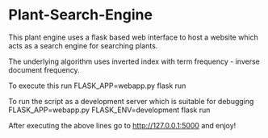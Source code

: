 # Plant-Search-Engine

This plant engine uses a flask based web interface to host a website which acts as a search engine for searching plants.

The underlying algorithm uses inverted index with term frequency - inverse document frequency.

To execute this run 
FLASK_APP=webapp.py flask run

To run the script as a development server which is suitable for debugging
FLASK_APP=webapp.py FLASK_ENV=development flask run

After executing the above lines go to http://127.0.0.1:5000 and enjoy!
